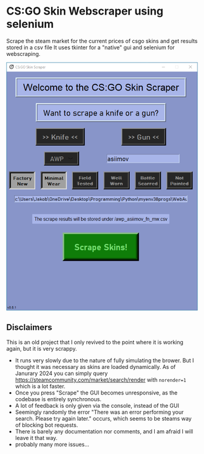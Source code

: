 # CS:GO Skin Webscraper using selenium

Scrape the steam market for the current prices of csgo skins and get results stored in a csv file
It uses tkinter for a "native" gui and selenium for webscraping.

![Screenshot of the GUI](docs/gui.png)

## Disclaimers

This is an old project that I only revived to the point where it is working again, but it is very scrappy.

- It runs very slowly due to the nature of fully simulating the brower. But I thought it was necessary as skins are loaded dynamically. As of Janurary 2024 you can simply query <https://steamcommunity.com/market/search/render> with `norender=1` which is a lot faster.
- Once you press "Scrape" the GUI becomes unresponsive, as the codebase is entirely synchronous.
- A lot of feedback is only given via the console, instead of the GUI
- Seemingly randomly the error "There was an error performing your search. Please try again later." occurs, which seems to be steams way of blocking bot requests.
- There is barely any documentation nor comments, and I am afraid I will leave it that way.
- probably many more issues...
